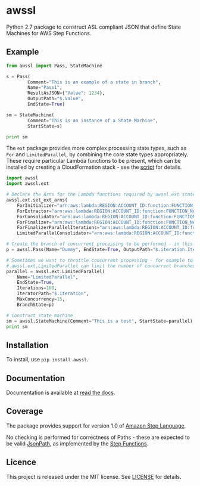 # awssl

Python 2.7 package to construct ASL compliant JSON that define State Machines
for AWS Step Functions.

## Example

```python
from awssl import Pass, StateMachine

s = Pass(
		Comment="This is an example of a state in branch",
		Name="Pass1",
		ResultAsJSON={"Value": 1234},
		OutputPath="$.Value",
		EndState=True)

sm = StateMachine(
		Comment="This is an instance of a State Machine",
		StartState=s)

print sm

```

The `ext` package provides more complex processing state types, such as `For` and `LimitedParallel`, by combining 
the core state types appropriately.  These require particular Lambda functions to be present, which can be 
installed by creating a CloudFormation stack - see the [script](cloudformation/awssl_ext.cform) for details.

```python
import awssl
import awssl.ext

# Declare the Arns for the Lambda functions required by awssl.ext state types
awssl.ext.set_ext_arns(
	ForInitializer="arn:aws:lambda:REGION:ACCOUNT_ID:function:FUNCTION_NAME", 
	ForExtractor="arn:aws:lambda:REGION:ACCOUNT_ID:function:FUNCTION_NAME", 
	ForConsolidator="arn:aws:lambda:REGION:ACCOUNT_ID:function:FUNCTION_NAME", 
	ForFinalizer="arn:aws:lambda:REGION:ACCOUNT_ID:function:FUNCTION_NAME",
	ForFinalizerParallelIterations="arn:aws:lambda:REGION:ACCOUNT_ID:function:FUNCTION_NAME",
	LimitedParallelConsolidator="arn:aws:lambda:REGION:ACCOUNT_ID:function:FUNCTION_NAME")

# Create the branch of concurrent processing to be performed - in this case extraction of the iteration value
p = awssl.Pass(Name="Dummy", EndState=True, OutputPath="$.iteration.Iteration")

# Sometimes we want to throttle concurrent processing - for example to prevent Lambda function throttling
# awssl.ext.LimitedParallel can limit the number of concurrent branches being processed at any given time
parallel = awssl.ext.LimitedParallel(
	Name="LimitedParallel",
	EndState=True,
	Iterations=100,
	IteratorPath="$.iteration",
	MaxConcurrency=15,
	BranchState=p)

# Construct state machine
sm = awssl.StateMachine(Comment="This is a test", StartState=parallel)
print sm

```

## Installation

To install, use `pip install awssl`.

## Documentation

Documentation is available at [read the docs](http://awssl.readthedocs.io/en/latest/index.html).

## Coverage

The package provides support for version 1.0 of [Amazon Step Language](https://states-language.net/spec.html).

No checking is performed for correctness of Paths - these are expected to be 
valid [JsonPath](https://github.com/json-path/JsonPath), as implemented by the
[Step Functions](http://docs.aws.amazon.com/step-functions/latest/dg/amazon-states-language-paths.html).


## Licence

This project is released under the MIT license. See [LICENSE](LICENSE) for details.
